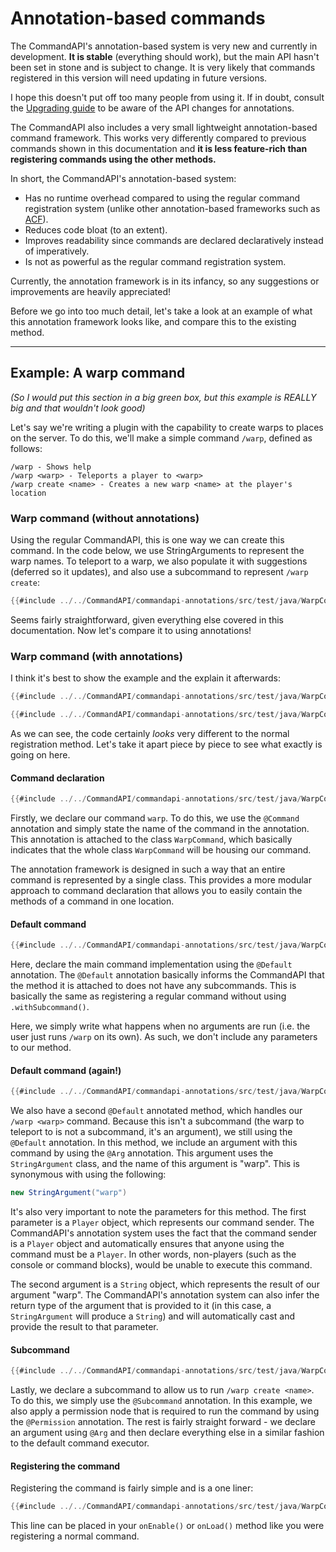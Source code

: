 # Annotation-based commands

<div class="warning">

The CommandAPI's annotation-based system is very new and currently in development. **It is stable** (everything should work), but the main API hasn't been set in stone and is subject to change. It is very likely that commands registered in this version will need updating in future versions.

I hope this doesn't put off too many people from using it. If in doubt, consult the [Upgrading guide](./upgrading.md) to be aware of the API changes for annotations.

</div>

The CommandAPI also includes a very small lightweight annotation-based command framework. This works very differently compared to previous commands shown in this documentation and **it is less feature-rich than registering commands using the other methods.**

In short, the CommandAPI's annotation-based system:

- Has no runtime overhead compared to using the regular command registration system (unlike other annotation-based frameworks such as [ACF](https://github.com/aikar/commands)).
- Reduces code bloat (to an extent).
- Improves readability since commands are declared declaratively instead of imperatively.
- Is not as powerful as the regular command registration system.

Currently, the annotation framework is in its infancy, so any suggestions or improvements are heavily appreciated!

Before we go into too much detail, let's take a look at an example of what this annotation framework looks like, and compare this to the existing method.

-----

## Example: A warp command

_(So I would put this section in a big green box, but this example is REALLY big and that wouldn't look good)_

Let's say we're writing a plugin with the capability to create warps to places on the server. To do this, we'll make a simple command `/warp`, defined as follows:

```
/warp - Shows help
/warp <warp> - Teleports a player to <warp>
/warp create <name> - Creates a new warp <name> at the player's location
```

### Warp command (without annotations)

Using the regular CommandAPI, this is one way we can create this command. In the code below, we use StringArguments to represent the warp names. To teleport to a warp, we also populate it with suggestions (deferred so it updates), and also use a subcommand to represent `/warp create`:

```java
{{#include ../../CommandAPI/commandapi-annotations/src/test/java/WarpCommand.java:old_warps}}
```

Seems fairly straightforward, given everything else covered in this documentation. Now let's compare it to using annotations!

### Warp command (with annotations)

I think it's best to show the example and the explain it afterwards:

```java
{{#include ../../CommandAPI/commandapi-annotations/src/test/java/WarpCommand.java:warps}}
```

```java
{{#include ../../CommandAPI/commandapi-annotations/src/test/java/WarpCommand.java:warps_register}}
```

As we can see, the code certainly _looks_ very different to the normal registration method. Let's take it apart piece by piece to see what exactly is going on here.

#### Command declaration

```java
{{#include ../../CommandAPI/commandapi-annotations/src/test/java/WarpCommand.java:warps_command}}
```

Firstly, we declare our command `warp`. To do this, we use the `@Command` annotation and simply state the name of the command in the annotation. This annotation is attached to the class `WarpCommand`, which basically indicates that the whole class `WarpCommand` will be housing our command.

The annotation framework is designed in such a way that an entire command is represented by a single class. This provides a more modular approach to command declaration that allows you to easily contain the methods of a command in one location.

#### Default command

```java
{{#include ../../CommandAPI/commandapi-annotations/src/test/java/WarpCommand.java:warps_help}}
```

Here, declare the main command implementation using the `@Default` annotation. The `@Default` annotation basically informs the CommandAPI that the method it is attached to does not have any subcommands. This is basically the same as registering a regular command without using `.withSubcommand()`.

Here, we simply write what happens when no arguments are run (i.e. the user just runs `/warp` on its own). As such, we don't include any parameters to our method.

#### Default command (again!)

```java
{{#include ../../CommandAPI/commandapi-annotations/src/test/java/WarpCommand.java:warps_warp}}
```

We also have a second `@Default` annotated method, which handles our `/warp <warp>` command. Because this isn't a subcommand (the warp to teleport to is not a subcommand, it's an argument), we still using the `@Default` annotation. In this method, we include an argument with this command by using the `@Arg` annotation. This argument uses the `StringArgument` class, and the name of this argument is "warp". This is synonymous with using the following:

```java
new StringArgument("warp")
```

It's also very important to note the parameters for this method. The first parameter is a `Player` object, which represents our command sender. The CommandAPI's annotation system uses the fact that the command sender is a `Player` object and automatically ensures that anyone using the command must be a `Player`. In other words, non-players (such as the console or command blocks), would be unable to execute this command.

The second argument is a `String` object, which represents the result of our argument "warp". The CommandAPI's annotation system can also infer the return type of the argument that is provided to it (in this case, a `StringArgument` will produce a `String`) and will automatically cast and provide the result to that parameter.

#### Subcommand

```java
{{#include ../../CommandAPI/commandapi-annotations/src/test/java/WarpCommand.java:warps_create}}
```

Lastly, we declare a subcommand to allow us to run `/warp create <name>`. To do this, we simply use the `@Subcommand` annotation. In this example, we also apply a permission node that is required to run the command by using the `@Permission` annotation. The rest is fairly straight forward - we declare an argument using `@Arg` and then declare everything else in a similar fashion to the default command executor.

#### Registering the command

Registering the command is fairly simple and is a one liner:

```java
{{#include ../../CommandAPI/commandapi-annotations/src/test/java/WarpCommand.java:warps_register}}
```

This line can be placed in your `onEnable()` or `onLoad()` method like you were registering a normal command.